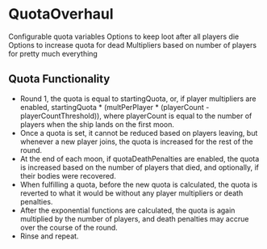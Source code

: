 # QuotaOverhaul

Configurable quota variables
Options to keep loot after all players die
Options to increase quota for dead 
Multipliers based on number of players for pretty much everything

## Quota Functionality
- Round 1, the quota is equal to startingQuota, or, if player multipliers are enabled, startingQuota * (multPerPlayer * (playerCount - playerCountThreshold)), where playerCount is equal to the number of players when the ship lands on the first moon.
- Once a quota is set, it cannot be reduced based on players leaving, but whenever a new player joins, the quota is increased for the rest of the round.
- At the end of each moon, if quotaDeathPenalties are enabled, the quota is increased based on the number of players that died, and optionally, if their bodies were recovered.
- When fulfilling a quota, before the new quota is calculated, the quota is reverted to what it would be without any player multipliers or death penalties.
- After the exponential functions are calculated, the quota is again multiplied by the number of players, and death penalties may accrue over the course of the round.
- Rinse and repeat.